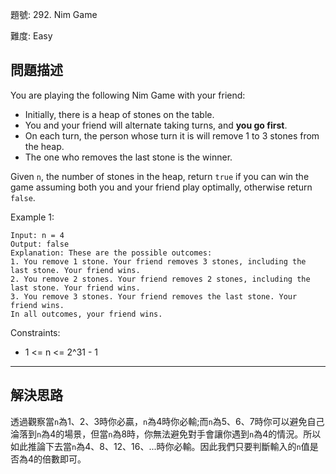 題號: 292. Nim Game

難度: Easy

## 問題描述

You are playing the following Nim Game with your friend:

- Initially, there is a heap of stones on the table.
- You and your friend will alternate taking turns, and **you go first**.
- On each turn, the person whose turn it is will remove 1 to 3 stones from the heap.
- The one who removes the last stone is the winner.

Given `n`, the number of stones in the heap, return `true` if you can win the game assuming both you and your friend play optimally, otherwise return `false`.

Example 1:

```
Input: n = 4
Output: false
Explanation: These are the possible outcomes:
1. You remove 1 stone. Your friend removes 3 stones, including the last stone. Your friend wins.
2. You remove 2 stones. Your friend removes 2 stones, including the last stone. Your friend wins.
3. You remove 3 stones. Your friend removes the last stone. Your friend wins.
In all outcomes, your friend wins.
```

Constraints:

- 1 <= n <= 2^31 - 1



---
## 解決思路

透過觀察當`n`為1、2、3時你必贏，`n`為4時你必輸;而`n`為5、6、7時你可以避免自己淪落到`n`為4的場景，但當`n`為8時，你無法避免對手會讓你遇到`n`為4的情況。所以如此推論下去當`n`為4、8、12、16、...時你必輸。因此我們只要判斷輸入的`n`值是否為4的倍數即可。